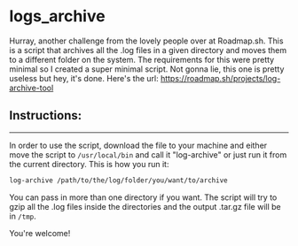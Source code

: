 # logs_archive

Hurray, another challenge from the lovely people over at Roadmap.sh. This is a script that archives all the .log files in a given directory and moves them to a different folder on the system. The requirements for this were pretty minimal so I created a super minimal script. Not gonna lie, this one is pretty useless but hey, it's done. Here's the url: https://roadmap.sh/projects/log-archive-tool

## Instructions:
---
In order to use the script, download the file to your machine and either move the script to `/usr/local/bin` and call it "log-archive" or just run it from the current directory. This is how you run it:

```bash
log-archive /path/to/the/log/folder/you/want/to/archive
```

You can pass in more than one directory if you want. The script will try to gzip all the .log files inside the directories and the output .tar.gz file will be in `/tmp`.

You're welcome!
